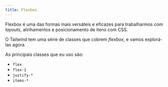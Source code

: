 ```yaml
---
title: Flexbox
---
```


Flexbox é uma das formas mais versáteis e eficazes para trabalharmos com *layouts*, alinhamentos e posicionamento de itens com CSS.

O Tailwind tem uma série de classes que cobrem *flexbox*, e vamos explorá-las agora.

As principais classes que eu uso são:

- `flex`
- `flex-1`
- `justify-*`
- `items-*`

